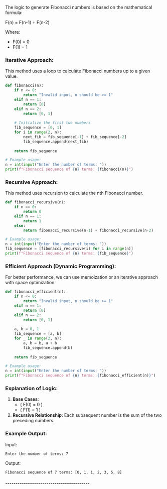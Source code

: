 The logic to generate Fibonacci numbers is based on the mathematical formula:


F(n) = F(n-1) + F(n-2)

Where:
-  F(0) = 0 
-  F(1) = 1 

### Iterative Approach:
This method uses a loop to calculate Fibonacci numbers up to a given value.

```python
def fibonacci(n):
    if n <= 0:
        return "Invalid input, n should be >= 1"
    elif n == 1:
        return [0]
    elif n == 2:
        return [0, 1]
    
    # Initialize the first two numbers
    fib_sequence = [0, 1]
    for i in range(2, n):
        next_fib = fib_sequence[-1] + fib_sequence[-2]
        fib_sequence.append(next_fib)
    
    return fib_sequence

# Example usage:
n = int(input("Enter the number of terms: "))
print(f"Fibonacci sequence of {n} terms: {fibonacci(n)}")
```

### Recursive Approach:
This method uses recursion to calculate the nth Fibonacci number.

```python
def fibonacci_recursive(n):
    if n == 0:
        return 0
    elif n == 1:
        return 1
    else:
        return fibonacci_recursive(n-1) + fibonacci_recursive(n-2)

# Example usage:
n = int(input("Enter the number of terms: "))
fib_sequence = [fibonacci_recursive(i) for i in range(n)]
print(f"Fibonacci sequence of {n} terms: {fib_sequence}")
```

### Efficient Approach (Dynamic Programming):
For better performance, we can use memoization or an iterative approach with space optimization.

```python
def fibonacci_efficient(n):
    if n <= 0:
        return "Invalid input, n should be >= 1"
    elif n == 1:
        return [0]
    elif n == 2:
        return [0, 1]
    
    a, b = 0, 1
    fib_sequence = [a, b]
    for _ in range(2, n):
        a, b = b, a + b
        fib_sequence.append(b)
    
    return fib_sequence

# Example usage:
n = int(input("Enter the number of terms: "))
print(f"Fibonacci sequence of {n} terms: {fibonacci_efficient(n)}")
```

### Explanation of Logic:
1. **Base Cases**:
   - \( F(0) = 0 \)
   - \( F(1) = 1 \)
2. **Recursive Relationship**: Each subsequent number is the sum of the two preceding numbers.

### Example Output:
Input:
```
Enter the number of terms: 7
```

Output:
```
Fibonacci sequence of 7 terms: [0, 1, 1, 2, 3, 5, 8]
```


##### ----------------------------------------- 

